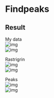 # Findpeaks  

Result  
------- 

My data  
![img](https://raw.githubusercontent.com/JamesHoi/Findpeaks/master/pictures/C01.png)  
![img](https://raw.githubusercontent.com/JamesHoi/Findpeaks/master/pictures/C01(top).png)  

Rastrigrin  
![img](https://raw.githubusercontent.com/JamesHoi/Findpeaks/master/pictures/Rastrigrin.png)  
![img](https://raw.githubusercontent.com/JamesHoi/Findpeaks/master/pictures/Rastrigrin(top).png)  

Peaks  
![img](https://raw.githubusercontent.com/JamesHoi/Findpeaks/master/pictures/peaks.png)  
![img](https://raw.githubusercontent.com/JamesHoi/Findpeaks/master/pictures/peaks(top).png)  
